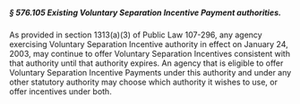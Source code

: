 ##### § 576.105 Existing Voluntary Separation Incentive Payment authorities. #####

As provided in section 1313(a)(3) of Public Law 107-296, any agency exercising Voluntary Separation Incentive authority in effect on January 24, 2003, may continue to offer Voluntary Separation Incentives consistent with that authority until that authority expires. An agency that is eligible to offer Voluntary Separation Incentive Payments under this authority and under any other statutory authority may choose which authority it wishes to use, or offer incentives under both.